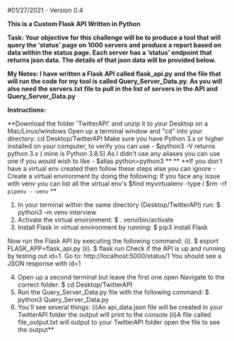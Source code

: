 #01/27/2021 - Version 0.4

**This is a Custom Flask API Written in Python**


**Task: Your objective for this challenge will be to produce a tool that will query the ‘status’ page on 1000 servers and produce a report based on data within the status page. Each server has a ‘status’ endpoint that returns json data. The details of that json data will be provided below.**

**My Notes: I have written a Flask API called flask_api.py and the file that will run the code for my tool is called Query_Server_Data.py. As you will also need the servers.txt file to pull in the list of servers in the API and Query_Server_Data.py**

**Instructions:**

**Download the folder 'TwitterAPI' and unzip it to your Desktop on a Mac/Linux/windows
Open up a terminal window and "cd" into your directory: cd Desktop/TwitterAPI
Make sure you have Python 3.x or higher installed on your computer, to verify you can use - 
$python3 -V 
returns python 3.x ( mine is Python 3.8.5)
As I didn't use any aliases you can use one if you would wish to like - 
$alias python=python3
**
**
**If you don't have a virtual env created then follow these steps else you can ignore - 
Create a virtual environment by doing the following: 
If you face any issue with venv you can list all the virtual env's
$find myvirtualenv -type l 
$rm -rf `pipenv --venv` 
**

1. In your terminal within the same directory (Desktop/TwitterAPI) run: $ python3 -m venv interview 
2. Activate the virtual environment: $ . venv/bin/activate 
3. Install Flask in virtual environment by running: $ pip3 install Flask

Now run the Flask API by executing the following command: 
(i). $ export FLASK_APP=flask_api.py 
(ii). $ flask run
Check if the API is up and running by testing out id=1. Go to: http://localhost:5000/status/1 You should see a JSON response with id=1

4. Open up a second terminal but leave the first one open
Navigate to the correct folder: 
$ cd Desktop/TwitterAPI
5. Run the Query_Server_Data.py file with the following command: 
$ python3 Query_Server_Data.py 
6. You'll see several things:
 (i)An api_data.json file will be created in your TwitterAPI folder
the output will print to the console
 (ii)A file called file_output.txt will output to your TwitterAPI folder
open the file to see the output**
